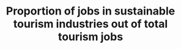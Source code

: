 ---
actual_indicator_available: Proportion of jobs in sustainable tourism industries out
  of total tourism jobs
actual_indicator_available_description: Tourism employment. Total tourism-related
  employment consists of direct tourism employment plus indirect tourism employment.
  Direct tourism employment comprises all jobs where the workers are engaged in the
  production of direct tourism output (for example, hotel staff and airline pilots),
  and indirect tourism employment comprises all jobs where the workers are engaged
  in the production of indirect tourism output (for example, workers producing hotel
  toiletries and delivering fuel to airlines).
comments_and_limitations: Annual data will be via BEA's June Survey of Current Business
computation_units: Thousands
data_non_statistical: false
date_metadata_updated: July, 2018
date_of_national_source_publication: June, 2018
goal_meta_link: http://unstats.un.org/sdgs/files/metadata-compilation/Metadata-Goal-8.pdf
graph_title: 'Share of US Direct Tourism-related Employment '
graph_type: line
has_metadata: true
indicator: 8.9.2
indicator_definition: 'The "tourism industries", or tourism characteristic industries,
  comprise all establishments for which the principal activity is a tourism characteristic
  activity, i.e. the activities that typically produce tourism characteristic products
  (IRTS 2008 paras. 5.10-5.11). For international comparability purposes these are
  (according to ISIC Rev. 4 categories): accommodation for visitors (5510, 5520, 5590,
  6810 and 6820), food and beverage serving activities (5610, 5629 and 5630), railway
  passenger transport (4911), road passenger transport (4922), water passenger transport
  (5011 and 5021), air passenger transport (5110), transport equipment rental (7710),
  travel agencies and other reservation service activities (7911, 7912 and 7990),
  cultural activities (9000, 9102, 9103), and sport and recreational activities (7721,
  9200, 9311, 9319, 9321 and 9329). Regarding jobs, the agreement between an employee
  and the employer defines a job and each self-employed person has a job. The number
  of jobs in the economy thus exceeds the number of persons employed to the extent
  that some employees have more than one job (SNA 2008 para. 19.30 in IRTS 2008 Compilation
  Guide para. 7.6). Consequently, the number of jobs (demand side) and the number
  of persons employed (supply side) are dissimilar categories and therefore usually
  do not match. In this respect, it should be noted that employment in the tourism
  industries refers to all the jobs (in all occupations) in both tourism-characteristic
  activities and non-tourism-characteristic activities in all establishments in tourism
  industries19. The indicator shows the relative importance of jobs in the tourism
  industries as a share of the economy''s total jobs.'
indicator_name: Proportion of jobs in sustainable tourism industries out of total
  tourism jobs
indicator_sort_order: 08-09-02
indicator_variable: TourismEmpl
layout: indicator
method_of_computation: ( Jobs in tourism industries / Total jobs ) * 100
national_geographical_coverage: United States
periodicity: Annual
permalink: /8-9-2/
published: true
rationale_interpretation: "Rationale \nTarget 8.9 has several dimensions but the essence\
  \ of the target seems to be on promoting sustainable tourism [that ...]. It is recognized\
  \ that the suggested indicator does not cater to all dimensions of the target, but\
  \ finding one indicator that would do so seems unviable, certainly over the short-medium\
  \ term. \nThere is the added challenge that the concept \"sustainable tourism\"\
  \ is mainly a policy construct and not defined nor part of an established or internationally\
  \ conceptual/statistical framework at this point. Even though UNWTO together with\
  \ a number of countries, UNSD and OECD, and counting on the support of the UNCEEA\
  \ are putting put in motion an initiative towards developing the measurement of\
  \ the relationship between tourism and sustainability, notably through linking SEEA\
  \ and TSA, it seems that the production of internationally comparable data on (something\
  \ that could approximate for) \"sustainable tourism\" in a significant number of\
  \ countries still has some years to go. \nFor the meantime, the suggested indicator\
  \ (in its two parts, on tourism related GDP and jobs) seems to be a sensible approximation\
  \ because (a) it is a good conceptual fit to some key dimensions of the target (b)\
  \ it stems from a systems approach and is based on sound internationally agreed\
  \ methodology, and (c) there is a significant number of countries already producing\
  \ data for this indicator. In addition, the suggested indicator (tourism related\
  \ GDP and jobs) is in line with Goal 8's general focus on economic growth and employment.\
  \ \nFinally, the TDGDP/GDP part of this indicator can complement Target 14.7's indicator:\
  \ \"Fisheries as a % of GDP\" in order to cater to tourism dimension of this target.\
  \ \n\n Interpretation \n Target 8.9 has several dimensions; this caters to the dimension:\
  \ tourism that creates jobs. It could also give an indication on how successful\
  \ the \"promotion\" of tourism as job creator is being: promote [...] tourism that\
  \ creates jobs."
reporting_status: complete
scheduled_update_by_national_source: June, 2019 (Will incorporate 2012 Input-Output
  Accounts, released November 1, 2018)
sdg_goal: 8
source_active_1: true
source_agency_staff_name_1: Andrew Craig (Kali Kong July, 2018)
source_notes_1: null
source_organisation_1: Andrew Craig (Kali Kong July, 2018)
source_title_1: null
source_url_1: https://www.bea.gov/scb/2018/06-june/0618-us-travel-tourism-satellite-account.htm
source_url_text_1: https://www.bea.gov/scb/2018/06-june/0618-us-travel-tourism-satellite-account.htm
target: By 2030, devise and implement policies to promote sustainable tourism that
  creates jobs and promotes local culture and products.
target_id: '8.9'
title: Proportion of jobs in sustainable tourism industries out of total tourism jobs
un_custodial_agency: UNWTO
un_designated_tier: 3 (with data)
us_method_of_computation: (US Direct Tourism-related Employment)/(US Total Tourism-related
  Employment)
variable_description: null
variable_notes: null
---